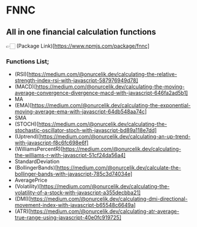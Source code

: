 # FNNC
## All in one financial calculation functions
👉🏻 (Package Link)[https://www.npmjs.com/package/fnnc]

### Functions List;
- (RSI)[https://medium.com/@onurcelik.dev/calculating-the-relative-strength-index-rsi-with-javascript-587976949d78]
- (MACD)[https://medium.com/@onurcelik.dev/calculating-the-moving-average-convergence-divergence-macd-with-javascript-646fa2ad5b1]
- MA
- (EMA)[https://medium.com/@onurcelik.dev/calculating-the-exponential-moving-average-ema-with-javascript-64db548aa74c]
- SMA
- (STOCH)[https://medium.com/@onurcelik.dev/calculating-the-stochastic-oscillator-stoch-with-javascript-bd89a118e7dd]
- (Uptrend)[https://medium.com/@onurcelik.dev/calculating-an-up-trend-with-javascript-f8c6fc698e6f]
- (WilliamsPercentR)[https://medium.com/@onurcelik.dev/calculating-the-williams-r-with-javascript-51cf24da56a4]
- StandardDeviation
- (BollingerBands)[https://medium.com/@onurcelik.dev/calculate-the-bollinger-bands-with-javascript-785c3d74034e]
- AveragePrice
- (Volatility)[https://medium.com/@onurcelik.dev/calculating-the-volatility-of-a-stock-with-javascript-a355decbba21]
- (DMI)[https://medium.com/@onurcelik.dev/calculating-dmi-directional-movement-index-with-javascript-b65548c6649a]
- (ATR)[https://medium.com/@onurcelik.dev/calculating-atr-average-true-range-using-javascript-40e0fc919725]

